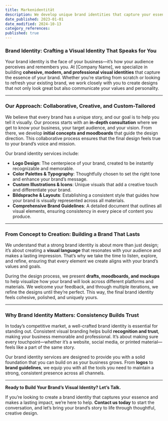 ```yaml
---
title: Markenidentität
description: We develop unique brand identities that capture your essence and resonate with your audience. From logos and color palettes to custom illustrations and comprehensive brand guidelines, we create a cohesive visual language that reflects your values and sets you apart.
date_published: 2023-01-01
date_modified: 2024-10-13
category_references: 
published: true
---
```

### **Brand Identity: Crafting a Visual Identity That Speaks for You**

Your brand identity is the face of your business—it’s how your audience perceives and remembers you. At [Company Name], we specialize in building **cohesive, modern, and professional visual identities** that capture the essence of your brand. Whether you’re starting from scratch or looking to refresh your existing brand, we work closely with you to create designs that not only look great but also communicate your values and personality.

---

### **Our Approach: Collaborative, Creative, and Custom-Tailored**

We believe that every brand has a unique story, and our goal is to help you tell it visually. Our process starts with an **in-depth consultation** where we get to know your business, your target audience, and your vision. From there, we develop **initial concepts and moodboards** that guide the design direction. This collaborative process ensures that the final design feels true to your brand’s voice and mission.

Our brand identity services include:
- **Logo Design**: The centerpiece of your brand, created to be instantly recognizable and memorable.
- **Color Palettes & Typography**: Thoughtfully chosen to set the right tone and enhance your brand’s message.
- **Custom Illustrations & Icons**: Unique visuals that add a creative touch and differentiate your brand.
- **Bildsprache & Layouts**: Establishing a consistent style that guides how your brand is visually represented across all materials.
- **Comprehensive Brand Guidelines**: A detailed document that outlines all visual elements, ensuring consistency in every piece of content you produce.

---

### **From Concept to Creation: Building a Brand That Lasts**

We understand that a strong brand identity is about more than just design; it’s about creating a **visual language** that resonates with your audience and makes a lasting impression. That’s why we take the time to listen, explore, and refine, ensuring that every element we create aligns with your brand’s values and goals.

During the design process, we present **drafts, moodboards, and mockups** to help visualize how your brand will look across different platforms and materials. We welcome your feedback, and through multiple iterations, we refine the designs until they’re perfect. This way, the final brand identity feels cohesive, polished, and uniquely yours.

---

### **Why Brand Identity Matters: Consistency Builds Trust**

In today’s competitive market, a well-crafted brand identity is essential for standing out. Consistent visual branding helps build **recognition and trust**, making your business memorable and professional. It’s about making sure every touchpoint—whether it’s a website, social media, or printed material—feels like a part of the same story.

Our brand identity services are designed to provide you with a solid foundation that you can build on as your business grows. From **logos** to **brand guidelines**, we equip you with all the tools you need to maintain a strong, consistent presence across all channels.

---

**Ready to Build Your Brand’s Visual Identity? Let’s Talk.**

If you’re looking to create a brand identity that captures your essence and makes a lasting impact, we’re here to help. **Contact us today** to start the conversation, and let’s bring your brand’s story to life through thoughtful, creative design.